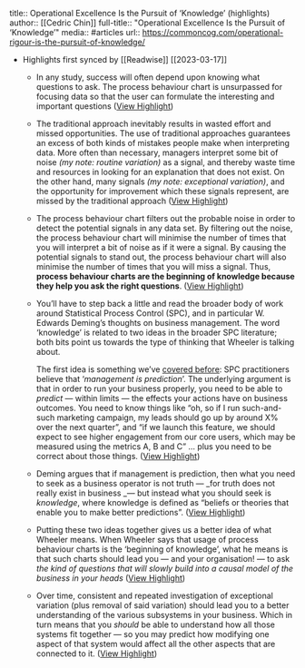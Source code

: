 title:: Operational Excellence Is the Pursuit of ‘Knowledge’ (highlights)
author:: [[Cedric Chin]]
full-title:: "Operational Excellence Is the Pursuit of ‘Knowledge’"
media:: #articles
url:: https://commoncog.com/operational-rigour-is-the-pursuit-of-knowledge/

- Highlights first synced by [[Readwise]] [[2023-03-17]]
	- In any study, success will often depend upon knowing what questions to ask. The process behaviour chart is unsurpassed for focusing data so that the user can formulate the interesting and important questions ([View Highlight](https://read.readwise.io/read/01gvrczefgfz0jdm2tdzhs4xb7))
	- The traditional approach inevitably results in wasted effort and missed opportunities. The use of traditional approaches guarantees an excess of both kinds of mistakes people make when interpreting data. More often than necessary, managers interpret some bit of noise *(my note: routine variation)* as a signal, and thereby waste time and resources in looking for an explanation that does not exist. On the other hand, many signals *(my note: exceptional variation)*, and the opportunity for improvement which these signals represent, are missed by the traditional approach ([View Highlight](https://read.readwise.io/read/01gvrdchzv28ax48q7spxrrgb3))
	- The process behaviour chart filters out the probable noise in order to detect the potential signals in any data set. By filtering out the noise, the process behaviour chart will minimise the number of times that you will interpret a bit of noise as if it were a signal. By causing the potential signals to stand out, the process behaviour chart will also minimise the number of times that you will miss a signal. Thus, **process behaviour charts are the beginning of knowledge because they help you ask the right questions**. ([View Highlight](https://read.readwise.io/read/01gvrdcvgs9j90k4mdvyecpm9d))
	- You’ll have to step back a little and read the broader body of work around Statistical Process Control (SPC), and in particular W. Edwards Deming’s thoughts on business management. The word ‘knowledge’ is related to two ideas in the broader SPC literature; both bits point us towards the type of thinking that Wheeler is talking about.
	  
	  The first idea is something we’ve [covered before](https://commoncog.com/how-to-become-data-driven/#process-behaviour-charts): SPC practitioners believe that ‘*management is prediction*’. The underlying argument is that in order to run your business properly, you need to be able to *predict* — within limits — the effects your actions have on business outcomes. You need to know things like “oh, so if I run such-and-such marketing campaign, my leads should go up by around X% over the next quarter”, and “if we launch this feature, we should expect to see higher engagement from our core users, which may be measured using the metrics A, B and C” ... plus you need to be correct about those things. ([View Highlight](https://read.readwise.io/read/01gvrddyhe910ra23w6x74ee6g))
	- Deming argues that if management is prediction, then what you need to seek as a business operator is not truth — _for truth does not really exist in business _— but instead what you should seek is *knowledge*, where knowledge is defined as “beliefs or theories that enable you to make better predictions”. ([View Highlight](https://read.readwise.io/read/01gvrctpkyrn3arpvn3k5swx7n))
	- Putting these two ideas together gives us a better idea of what Wheeler means. When Wheeler says that usage of process behaviour charts is the ‘beginning of knowledge’, what he means is that such charts should lead you — and your organisation! — to ask *the kind of questions that will slowly build into a causal model of the business in your heads* ([View Highlight](https://read.readwise.io/read/01gvrdnx4r9c972t74n2kfxkj3))
	- Over time, consistent and repeated investigation of exceptional variation (plus removal of said variation) should lead you to a better understanding of the various subsystems in your business. Which in turn means that you *should* be able to understand how all those systems fit together — so you may predict how modifying one aspect of that system would affect all the other aspects that are connected to it. ([View Highlight](https://read.readwise.io/read/01gvrdrfzr1pscaeck15q86b31))